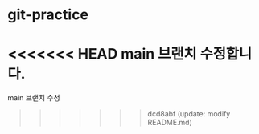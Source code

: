 # git-practice
<<<<<<< HEAD
main 브랜치 수정합니다.
=======
main 브랜치 수정
>>>>>>> dcd8abf (update: modify README.md)
